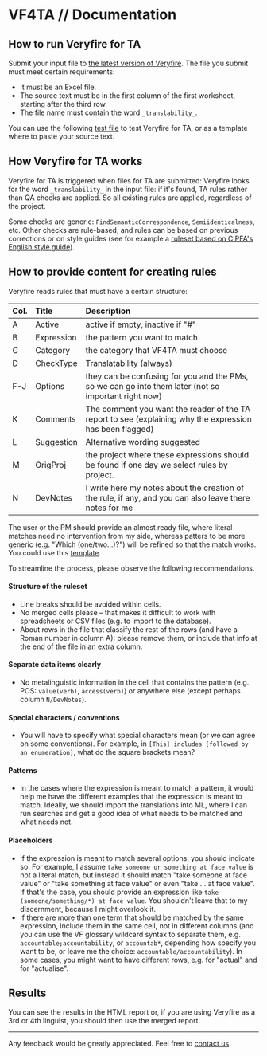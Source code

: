 # VF4TA // Documentation

## How to run Veryfire for TA 

Submit your input file to [the latest version of Veryfire](https://capps.capstan.be/veryfire_DEV.php). The file you submit must meet certain requirements: 

* It must be an Excel file. 
* The source text must be in the first column of the first worksheet, starting after the third row. 
* The file name must contain the word `_translability_`. 

You can use the following [test file](https://capps.capstan.be/Files/FAMA_usa-ENG_translatability_TestFile_TA.xlsx) to test Veryfire for TA, or as a template where to paste your source text. 

## How Veryfire for TA works 

Veryfire for TA is triggered when files for TA are submitted: Veryfire looks for the word `_translability_` in the input file: if it's found, TA rules rather than QA checks are applied. So all existing rules are applied, regardless of the project. 

Some checks are generic: `FindSemanticCorrespondence`, `Semiidenticalness`, etc. Other checks are rule-based, and rules can be based on previous corrections or on style guides (see for example a [ruleset based on CIPFA's English style guide](https://capps.capstan.be/Rules/RuleSet_Translatability_FAMA_usa-ENG_20160530.csv)). 

## How to provide content for creating rules

Veryfire reads rules that must have a certain structure:

| Col. |       Title      |                                                Description                                               |
|:----|:----------------|:--------------------------------------------------------------------------------------------------------|
| A    | Active           | active if empty, inactive if "#"                                                                         |
| B    | Expression       | the pattern you want to match                                                                            |
| C    | Category         | the category that VF4TA must choose                                                                      |
| D    | CheckType        | Translatability (always)                                                                                 |
| F-J  | Options          | they can be confusing for you and the PMs, so we can go into them later (not so important right now)     |
| K    | Comments         | The comment you want the reader of the TA report to see (explaining why the expression has been flagged) |
| L    | Suggestion       | Alternative wording suggested                                                                            |
| M    | OrigProj | the project where these expressions should be found if one day we select rules by project.               |
| N    | DevNotes         | I write here my notes about the creation of the rule, if any, and you can also leave there notes for me  |

The user or the PM should provide an almost ready file, where literal matches need no intervention from my side, whereas patters to be more generic (e.g. "Which (one/two…)?") will be refined so that the match works. You could use this [template](https://capps.capstan.be/Files/RuleSet_Translatability_PROJ_usa-ENG_template.xlsx).

To streamline the process, please observe the following recommendations.

#### Structure of the ruleset

* Line breaks should be avoided within cells. 
* No merged cells please – that makes it difficult to work with spreadsheets or CSV files (e.g. to import to the database). 
* About rows in the file that classify the rest of the rows (and have a Roman number in column A): please remove them, or include that info at the end of the file in an extra column. 

#### Separate data items clearly

* No metalinguistic information in the cell that contains the pattern (e.g. POS: `value(verb)`, `access(verb)`) or anywhere else (except perhaps column `N/DevNotes`).

#### Special characters / conventions

* You will have to specify what special characters mean (or we can agree on some conventions). For example, in `[This] includes [followed by an enumeration]`, what do the square brackets mean? 

#### Patterns

* In the cases where the expression is meant to match a pattern, it would help me have the different examples that the expression is meant to match. Ideally, we should import the translations into ML, where I can run searches and get a good idea of what needs to be matched and what needs not. 

#### Placeholders 

* If the expression is meant to match several options, you should indicate so. For example, I assume `take someone or something at face value` is not a literal match, but instead it should match "take someone at face value" or "take something at face value" or even "take ... at face value". If that's the case, you should provide an expression like `take (someone/something/*) at face value`. You shouldn't leave that to my discernment, because I might overlook it. 
* If there are more than one term that should be matched by the same expression, include them in the same cell, not in different columns (and you can use the VF glossary wildcard syntax to separate them, e.g. `accountable;accountability`, or `accountab*`, depending how specify you want to be, or leave me the choice: `accountable/accountability`). In some cases, you might want to have different rows, e.g. for "actual" and for "actualise". 


## Results 

You can see the results in the HTML report or, if you are using Veryfire as a 3rd or 4th linguist, you should then use the merged report. 

* * * 

Any feedback would be greatly appreciated. Feel free to [contact us](mailto:manuel.souto@capstan.be).
